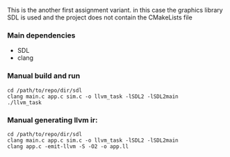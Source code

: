 This is the another first assignment variant. in this case the graphics library SDL is used and the project does not contain the CMakeLists file

### Main dependencies
- SDL
- clang


### Manual build and run
```
cd /path/to/repo/dir/sdl
clang main.c app.c sim.c -o llvm_task -lSDL2 -lSDL2main
./llvm_task
```
### Manual generating llvm ir:
```
cd /path/to/repo/dir/sdl
clang main.c app.c sim.c -o llvm_task -lSDL2 -lSDL2main
clang app.c -emit-llvm -S -O2 -o app.ll
```